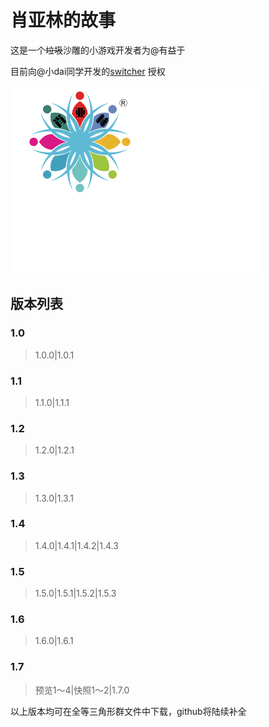 # 肖亚林的故事
这是一个~~垃圾~~沙雕的小游戏开发者为@有益于 

目前向@小dai同学开发的[switcher](https://github.com/AASQuanDeng/AAS/tree/Switcher) 授权

![](https://raw.githubusercontent.com/youyiyucsz/xyl/master/%E8%82%96%E4%BA%9A%E6%9E%97.png)

## 版本列表
### 1.0
>1.0.0|1.0.1

### 1.1
>1.1.0|1.1.1

### 1.2
>1.2.0|1.2.1

### 1.3
>1.3.0|1.3.1

### 1.4
>1.4.0|1.4.1|1.4.2|1.4.3

### 1.5
>1.5.0|1.5.1|1.5.2|1.5.3

### 1.6
>1.6.0|1.6.1

### 1.7
>预览1～4|快照1～2|1.7.0

以上版本均可在全等三角形群文件中下载，github将陆续补全

